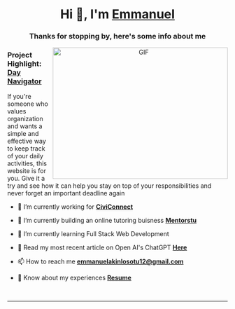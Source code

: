 <h1 align="center">Hi 👋, I'm <a href="https://emanakin.github.io/CSS-Website/" target="blank">Emmanuel</a></h1>
<h3 align="center">Thanks for stopping by, here's some info about me</h3>


<a target="_blank" align="center">
  <img align="right" top="500" height="300" width="400" alt="GIF" src="https://media.giphy.com/media/SWoSkN6DxTszqIKEqv/giphy.gif">
</a>

<h3> Project Highlight: <a href="https://github.com/emanakin/Blog-Website" target="blank">Day Navigator</a> </h3>
If you're someone who values organization and wants a simple and effective way to keep track of your daily activities, this website is for you. 
Give it a try and see how it can help you stay on top of your responsibilities and never forget an important deadline again

- 🔭 I’m currently working for **<a href="https://www.civiconnect.ca/" target="blank">CiviConnect</a>**

- 🌱 I’m currently building an online tutoring buisness **<a href="https://www.mentorstu.com/" target="blank">Mentorstu</a>**

- 🌱 I’m currently learning Full Stack Web Development </a>


- 📝 Read my most recent article on Open AI's ChatGPT **<a href="https://www.mentorstu.com/post/wilfrid-laurier-university-students-beware-chat-ais-are-coming-for-our-jobs" target="blank">Here</a>**

- 📫 How to reach me **emmanuelakinlosotu12@gmail.com**

- 📄 Know about my experiences **<a href="" target="blank">Resume</a>**
<br/>

 

---

